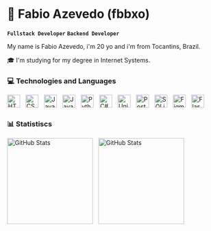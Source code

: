 # 🗿 Fabio Azevedo (fbbxo)

**`Fullstack Developer`** **`Backend Developer`**

My name is Fabio Azevedo, i'm 20 yo and i'm from Tocantins, Brazil.

🎓 I'm studying for my degree in Internet Systems.

### 💻 Technologies and Languages

<img 
align="left"
alt ="HTML"
title ="HTML"
width = "30px"
style=padding-right:10px; 
src="https://cdn.jsdelivr.net/gh/devicons/devicon@latest/icons/html5/html5-original.svg" />

<img
align="left"
alt ="CSS"
title ="CSS"
width = "30px"
style=padding-right:10px; 
src="https://cdn.jsdelivr.net/gh/devicons/devicon@latest/icons/css3/css3-original.svg" />

<img
align="left"
alt ="JavaScript"
title ="JavaScript"
width = "30px"
style=padding-right:10px; 
src="https://cdn.jsdelivr.net/gh/devicons/devicon@latest/icons/javascript/javascript-original.svg" />

<img
align="left"
alt ="Java"
title ="Java"
width = "30px"
style=padding-right:10px; 
src="https://cdn.jsdelivr.net/gh/devicons/devicon@latest/icons/java/java-original.svg" />

<img
align="left"
alt ="Python"
title ="Python"
width = "30px"
style=padding-right:10px; 
src="https://cdn.jsdelivr.net/gh/devicons/devicon@latest/icons/python/python-original.svg" />

<img
align="left"
alt ="C#"
title ="C#"
width = "30px"
style=padding-right:10px; 
src="https://cdn.jsdelivr.net/gh/devicons/devicon@latest/icons/csharp/csharp-original.svg" />

<img
align="left"
alt ="Unity"
title ="Unity"
width = "30px"
style=padding-right:10px; 
src="https://cdn.jsdelivr.net/gh/devicons/devicon@latest/icons/unity/unity-original.svg" />

<img
align="left"
alt ="PostgreSQL"
title ="PostgreSQL"
width = "30px"
style=padding-right:10px; 
src="https://cdn.jsdelivr.net/gh/devicons/devicon@latest/icons/postgresql/postgresql-original.svg" />

<img
align="left"
alt ="SQLite"
title ="SQLite"
width = "30px"
style=padding-right:10px; 
src="https://cdn.jsdelivr.net/gh/devicons/devicon@latest/icons/sqlite/sqlite-original.svg" />

<img
align="left"
alt ="Figma"
title ="Figma"
width = "30px"
style=padding-right:10px; 
src="https://cdn.jsdelivr.net/gh/devicons/devicon@latest/icons/figma/figma-original.svg" />

<img
align="left"
alt ="Flask"
title ="Flask"
width = "30px"
style=padding-right:10px; 
src="https://cdn.jsdelivr.net/gh/devicons/devicon@latest/icons/flask/flask-original.svg" />

<br/>
<br/>

### 📊 Statistiscs

<p>
<img
    align="left"
    alt="GitHub Stats"
    height="200"
    style=padding-right:10px;
    src="https://github-readme-stats.vercel.app/api?username=fbbxo&show_icons=true&theme=onedark&count_private=true&locale=pt-br"
/>
<img
    align="left"
    alt="GitHub Stats"
    height="200"
    src="https://github-readme-stats.vercel.app/api/top-langs/?username=fbbxo&layout=compact&langs_count=7&theme=onedark&locale=pt-br"
/>
</p>  
